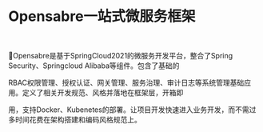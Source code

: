 # Opensabre一站式微服务框架

</br>

💪Opensabre是基于SpringCloud2021的微服务开发平台，整合了Spring Security、Springcloud Alibaba等组件。包含了基础的

RBAC权限管理、授权认证、网关管理、服务治理、审计日志等系统管理基础应用。定义了相关开发规范、风格并落地在框架层，开箱即

用，支持Docker、Kubenetes的部署。让项目开发快速进入业务开发，而不需过多时间花费在架构搭建和编码风格规范上。

